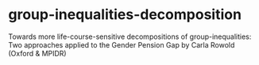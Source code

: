 # group-inequalities-decomposition
Towards more life-course-sensitive decompositions of group-inequalities: Two approaches applied to the Gender Pension Gap by Carla Rowold (Oxford &amp; MPIDR)
